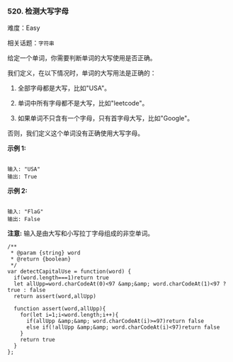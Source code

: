 ### 520. 检测大写字母

难度：Easy

相关话题：`字符串`

给定一个单词，你需要判断单词的大写使用是否正确。



我们定义，在以下情况时，单词的大写用法是正确的：




1. 全部字母都是大写，比如"USA"。

2. 单词中所有字母都不是大写，比如"leetcode"。

3. 如果单词不只含有一个字母，只有首字母大写，比如"Google"。





否则，我们定义这个单词没有正确使用大写字母。



**示例 1:** 



```

输入: "USA"
输出: True
```


**示例 2:** 



```

输入: "FlaG"
输出: False
```


**注意:**  输入是由大写和小写拉丁字母组成的非空单词。


```
/**
 * @param {string} word
 * @return {boolean}
 */
var detectCapitalUse = function(word) {
  if(word.length===1)return true
  let allUpp=word.charCodeAt(0)<97 &amp;&amp; word.charCodeAt(1)<97 ? true : false
  return assert(word,allUpp)
  
  function assert(word,allUpp){
    for(let i=1;i<word.length;i++){
      if(allUpp &amp;&amp; word.charCodeAt(i)>=97)return false
      else if(!allUpp &amp;&amp; word.charCodeAt(i)<97)return false
    }      
    return true
  }
};
```

